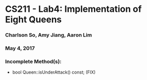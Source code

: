 # CS211 - Lab4: Implementation of Eight Queens
### Charlson So, Amy Jiang, Aaron Lim
### May 4, 2017
### Incomplete Method(s):
 - bool Queen::isUnderAttack() const; (FIX)
